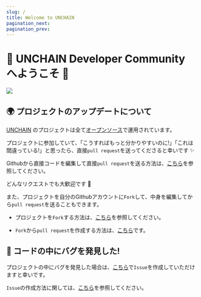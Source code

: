 ```yaml
---
slug: /
title: Welcome to UNCHAIN
pagination_next:
pagination_prev:
---
```


# 💎 **UNCHAIN Developer Community へようこそ** 👋

![](/thumbnail/unchain-banner.png)

## 🌍 **プロジェクトのアップデートについて**

[UNCHAIN](https://www.unchain.tech) のプロジェクトは全て[オープンソース](https://github.com/unchain-tech/UNCHAIN-projects/blob/main/LICENSE)で運用されています。

プロジェクトに参加していて、「こうすればもっと分かりやすいのに!」「これは間違っている!」と思ったら、直接`pull request`を送ってくださると幸いです ✨

Githubから直接コードを編集して直接`pull request`を送る方法は、[こちら](https://docs.github.com/ja/repositories/working-with-files/managing-files/editing-files#editing-files-in-another-users-repository)を参照してください。

どんなリクエストでも大歓迎です 🎉

また、プロジェクトを自分のGithubアカウントに`Fork`して、中身を編集してから`pull request`を送ることもできます。

- プロジェクトを`Fork`する方法は、[こちら](https://docs.github.com/ja/get-started/quickstart/fork-a-repo)を参照してください。

- `Fork`から`pull request`を作成する方法は、[こちら](https://docs.github.com/ja/pull-requests/collaborating-with-pull-requests/proposing-changes-to-your-work-with-pull-requests/creating-a-pull-request-from-a-fork)です。

## 🐝 **コードの中にバグを発見した!**

プロジェクトの中にバグを発見した場合は、[こちら](https://github.com/unchain-tech/UNCHAIN-projects/issues)で`Issue`を作成していただけますと幸いです。

`Issue`の作成方法に関しては、[こちら](https://docs.github.com/ja/issues/tracking-your-work-with-issues/creating-an-issue)を参照してください。
